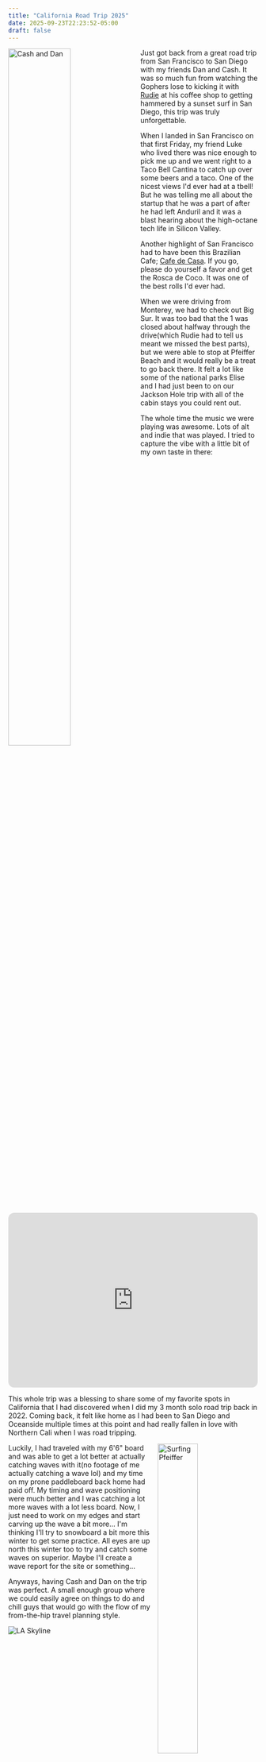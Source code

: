 ```yaml
---
title: "California Road Trip 2025"
date: 2025-09-23T22:23:52-05:00
draft: false
---
```


<!-- markdownlint-disable MD033 MD013 -->
<img src="/image/cash-and-dan.JPG" alt="Cash and Dan"
    style="float:left;margin-right:3%;margin-bottom:1%;width:50%;height:60%;">

Just got back from a great road trip from San Francisco to San Diego with my
friends Dan and Cash. It was so much fun from watching the Gophers lose to
kicking it with [Rudie][] at his coffee shop to getting hammered by a sunset
surf in San Diego, this trip was truly unforgettable.

When I landed in San Francisco on that first Friday, my friend Luke who lived
there was nice enough to pick me up and we went right to a Taco Bell Cantina to
catch up over some beers and a taco. One of the nicest views I'd ever had at a
tbell! But he was telling me all about the startup that he was a part of after
he had left Anduril and it was a blast hearing about the high-octane tech life
in Silicon Valley.

Another highlight of San Francisco had to have been this Brazilian Cafe; [Cafe
de Casa][]. If you go, please do yourself a favor and get the Rosca de Coco. It
was one of the best rolls I'd ever had.

When we were driving from Monterey, we had to check out Big Sur. It was too bad
that the 1 was closed about halfway through the drive(which Rudie had to tell us
meant we missed the best parts), but we were able to stop at Pfeiffer Beach and
it would really be a treat to go back there. It felt a lot like some of the
national parks Elise and I had just been to on our Jackson Hole trip with all of
the cabin stays you could rent out.

The whole time the music we were playing was awesome. Lots of alt and indie that
was played. I tried to capture the vibe with a little bit of my own taste in
there:

<iframe data-testid="embed-iframe" style="border-radius:12px" src="https://open.spotify.com/embed/playlist/5nhVsvxYxIaKkNDIdSmhvJ?utm_source=generator" width="100%" height="352" frameBorder="0" allowfullscreen="" allow="autoplay; clipboard-write; encrypted-media; fullscreen; picture-in-picture" loading="lazy"></iframe>

This whole trip was a blessing to share some of my favorite spots in California
that I had discovered when I did my 3 month solo road trip back in 2022. Coming
back, it felt like home as I had been to San Diego and Oceanside multiple times
at this point and had really fallen in love with Northern Cali when I was road
tripping.

<img src="/image/surfing-pfeiffer.gif" alt="Surfing Pfeiffer"
    style="float:right;margin-left:3%;margin-bottom:1%;width:40%;height:40%;">

Luckily, I had traveled with my 6'6" board and was able to get a lot better at
actually catching waves with it(no footage of me actually catching a wave lol)
and my time on my prone paddleboard back home had paid off. My timing and wave
positioning were much better and I was catching a lot more waves with a lot less
board. Now, I just need to work on my edges and start carving up the wave a bit
more... I'm thinking I'll try to snowboard a bit more this winter to get some
practice. All eyes are up north this winter too to try and catch some waves on
superior. Maybe I'll create a wave report for the site or something...

Anyways, having Cash and Dan on the trip was perfect. A small enough group where
we could easily agree on things to do and chill guys that would go with the flow
of my from-the-hip travel planning style.

<img src="/image/la-skyline.JPG" alt="LA Skyline">

[Cafe de Casa]: https://www.cafedecasa.com/
[Rudie]: https://www.instagram.com/rudiesrockespresso/
